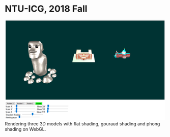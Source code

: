 # NTU-ICG, 2018 Fall

<img src="screenshot.PNG" width="600" >  
Rendering three 3D models with flat shading, gouraud shading and phong shading on WebGL.
